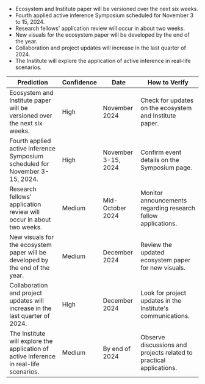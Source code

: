 - Ecosystem and Institute paper will be versioned over the next six weeks.
- Fourth applied active inference Symposium scheduled for November 3 to 15, 2024.
- Research fellows' application review will occur in about two weeks.
- New visuals for the ecosystem paper will be developed by the end of the year.
- Collaboration and project updates will increase in the last quarter of 2024.
- The Institute will explore the application of active inference in real-life scenarios.

| Prediction                                                                 | Confidence | Date               | How to Verify                                                       |
|---------------------------------------------------------------------------|------------|--------------------|--------------------------------------------------------------------|
| Ecosystem and Institute paper will be versioned over the next six weeks. | High       | November 2024      | Check for updates on the ecosystem and Institute paper.           |
| Fourth applied active inference Symposium scheduled for November 3-15, 2024. | High       | November 3-15, 2024 | Confirm event details on the Symposium page.                     |
| Research fellows' application review will occur in about two weeks.      | Medium     | Mid-October 2024   | Monitor announcements regarding research fellow applications.      |
| New visuals for the ecosystem paper will be developed by the end of the year. | Medium     | December 2024      | Review the updated ecosystem paper for new visuals.               |
| Collaboration and project updates will increase in the last quarter of 2024. | High       | December 2024      | Look for project updates in the Institute's communications.       |
| The Institute will explore the application of active inference in real-life scenarios. | Medium     | By end of 2024     | Observe discussions and projects related to practical applications. |
